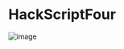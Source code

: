 # HackScriptFour
![image](https://github.com/anwesha2812/HackScriptFour/assets/78586680/862fbe7f-16b2-45ab-a039-2f20970f0b29)

